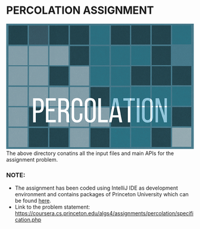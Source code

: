 # PERCOLATION ASSIGNMENT
![A test image](logo.png)<br/>
The above directory conatins all the input files and main APIs for the assignment problem. <br/>
### NOTE:
- The assignment has been coded using IntelliJ IDE as development environment and contains packages of Princeton University
which can be found [here](https://algs4.cs.princeton.edu/code/javadoc/edu/princeton/cs/algs4/).<br/>
- Link to the problem statement: https://coursera.cs.princeton.edu/algs4/assignments/percolation/specification.php
